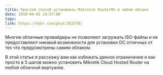 ```yaml
---
title: Простой способ установить Mikrotik RouterOS в любом облаке
date: 2018-04-01 14:57:00
tags:
link: https://habr.com/post/352576/
---
```


Многие облачные провайдеры не позволяют загружать ISO-файлы и не предоставляют никакой возможности для установки ОС отличных от тех что предусмотрены самим облаком.

В этой статье я расскажу вам как избежать данное ограничение и как просто в 5 шагов можно установить Mikrotik Cloud Hosted Router на любой облачной виртуалке.
<!-- more -->

